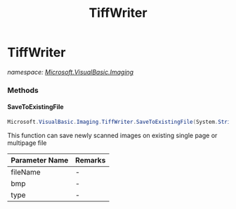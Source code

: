 ﻿---
title: TiffWriter
---

# TiffWriter
_namespace: [Microsoft.VisualBasic.Imaging](N-Microsoft.VisualBasic.Imaging.html)_



### Methods

#### SaveToExistingFile
```csharp
Microsoft.VisualBasic.Imaging.TiffWriter.SaveToExistingFile(System.String,System.Drawing.Image[],System.String)
```
This function can save newly scanned images on existing single page or multipage file

|Parameter Name|Remarks|
|--------------|-------|
|fileName|-|
|bmp|-|
|type|-|





